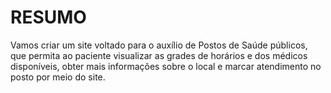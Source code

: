 # RESUMO

Vamos criar um site voltado para o auxílio de Postos de Saúde públicos,
que permita ao paciente visualizar as grades de horários e dos médicos disponíveis, obter
mais informações sobre o local e marcar atendimento no posto por meio do site.